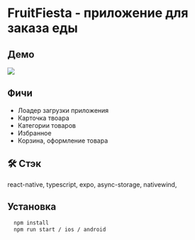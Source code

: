 
# FruitFiesta - приложение для заказа еды

## Демо
 ![](https://github.com/dshishkin3/FruitFiesta_react-native/blob/main/demo.gif)

## Фичи
- Лоадер загрузки приложения
- Карточка твоара
- Категории товаров
- Избранное
- Корзина, оформление товара

## 🛠 Стэк
react-native, typescript, expo, async-storage, nativewind, 


## Установка
```bash
  npm install
  npm run start / ios / android
```
